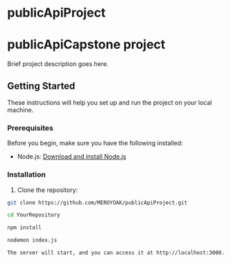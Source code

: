 # publicApiProject

# publicApiCapstone project

Brief project description goes here.

## Getting Started

These instructions will help you set up and run the project on your local machine.

### Prerequisites

Before you begin, make sure you have the following installed:

- Node.js: [Download and install Node.js](https://nodejs.org/)

### Installation

1. Clone the repository:

```bash
git clone https://github.com/MEROYOAK/publicApiProject.git

cd YourRepository

npm install

nodemon index.js

The server will start, and you can access it at http://localhost:3000.
